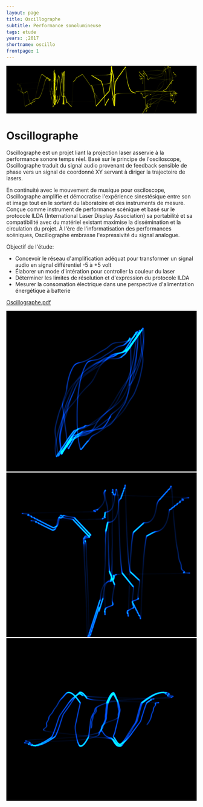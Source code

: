 ```yaml
---
layout: page
title: Oscillographe
subtitle: Performance sonolumineuse
tags: etude
years: ;2017
shortname: oscillo
frontpage: 1
---
```

![oscillobanner](oscillo_banner.png)
# Oscillographe
 

Oscillographe est un projet liant la projection laser asservie à la performance sonore temps réel. Basé sur le principe de l'osciloscope, Oscillographe traduit du signal audio provenant de feedback sensible de phase vers un signal de coordonné XY servant à diriger la trajectoire de lasers. 

En continuité avec le mouvement de musique pour osciloscope, Oscillographe amplifie et démocratise l'expérience sinestésique entre son et image tout en le sortant du laboratoire et des instruments de mesure. Conçue comme instrument de performance scénique et basé sur le protocole ILDA (International Laser Display Association) sa portabilité et sa compatibilité avec du matériel existant maximise la dissémination et la circulation du projet. À l'ère de l'informatisation des performances scéniques, Oscillographe embrasse l'expressivité du signal analogue.

Objectif de l'étude:
- Concevoir le réseau d'amplification adéquat pour transformer un signal audio en signal différentiel -5 à +5 volt 
- Élaborer un mode d'intération pour controller la couleur du laser
- Déterminer les limites de résolution et d'expression du protocole ILDA 
- Mesurer la consomation électrique dans une perspective d'alimentation énergétique à batterie

[Oscillographe.pdf](oscillographe.pdf)

![oscillo](oscillo4.png)
![oscillo](oscillo5.png)
![oscillo](oscillo6.png)









    

